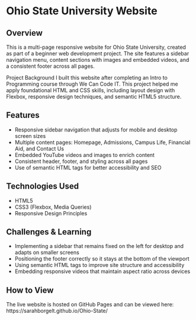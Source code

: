 <h1>Ohio State University Website</h1>
<h2>Overview</h2>
This is a multi-page responsive website for Ohio State University, created as part of a beginner web development project. The site features a sidebar navigation menu, content sections with images and embedded videos, and a consistent footer across all pages.

Project Background
I built this website after completing an Intro to Programming course through We Can Code IT. This project helped me apply foundational HTML and CSS skills, including layout design with Flexbox, responsive design techniques, and semantic HTML5 structure.

<h2>Features</h2>
<ul>
<li>Responsive sidebar navigation that adjusts for mobile and desktop screen sizes</li>

<li>Multiple content pages: Homepage, Admissions, Campus Life, Financial Aid, and Contact Us</li>

<li>Embedded YouTube videos and images to enrich content</li>

<li>Consistent header, footer, and styling across all pages</li>

<li>Use of semantic HTML tags for better accessibility and SEO</li>
</ul>

<h2>Technologies Used</h2>
<ul>
  <li>HTML5</li>
<li>CSS3 (Flexbox, Media Queries)</li>

<li>Responsive Design Principles</li>
</ul>
<h2>Challenges & Learning</h2>
<ul>
<li>Implementing a sidebar that remains fixed on the left for desktop and adapts on smaller screens</li>

<li>Positioning the footer correctly so it stays at the bottom of the viewport</li>

<li>Using semantic HTML tags to improve site structure and accessibility</li>

<li>Embedding responsive videos that maintain aspect ratio across devices</li>
</ul>

<h2>How to View</h2>
The live website is hosted on GitHub Pages and can be viewed here:
https://sarahborgelt.github.io/Ohio-State/
